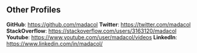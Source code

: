 ## Other Profiles

**GitHub**: <https://github.com/madacol>
**Twitter**: <https://twitter.com/madacol>
**StackOverflow**: <https://stackoverflow.com/users/3163120/madacol>
**Youtube**: <https://www.youtube.com/user/madacol/videos>
**LinkedIn**: <https://www.linkedin.com/in/madacol/>

